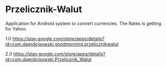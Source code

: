 # Przelicznik-Walut
Application for Android system to convert currencies.
The Rates is getting for Yahoo.

1.0 https://play.google.com/store/apps/details?id=com.dawidcisowski.goodmorning.przelicznikwalut

2.0 https://play.google.com/store/apps/details?id=com.dawidcisowski.Przelicznik_Walut
